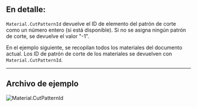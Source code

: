 ## En detalle:
`Material.CutPatternId` devuelve el ID de elemento del patrón de corte como un número entero (si está disponible). Si no se asigna ningún patrón de corte, se devuelve el valor "-1".

En el ejemplo siguiente, se recopilan todos los materiales del documento actual. Los ID de patrón de corte de los materiales se devuelven con `Material.CutPatternId`.

___
## Archivo de ejemplo

![Material.CutPatternId](./Revit.Elements.Material.CutPatternId_img.jpg)
